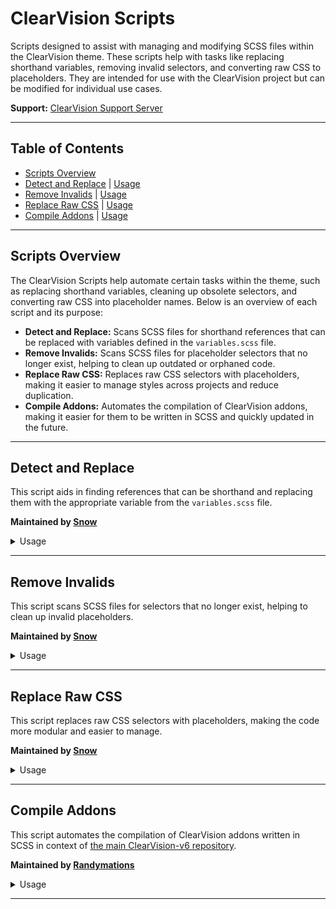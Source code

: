 <h1>ClearVision Scripts</h1>
<p>Scripts designed to assist with managing and modifying SCSS files within the ClearVision theme. These scripts help with tasks like replacing shorthand variables, removing invalid selectors, and converting raw CSS to placeholders. They are intended for use with the ClearVision project but can be modified for individual use cases.</p>
<p><strong>Support:</strong> <a href="https://discord.gg/7pNUC9C">ClearVision Support Server</a></p>

<hr>

<h2>Table of Contents</h2>
<ul>
    <li><a href="#scripts-overview">Scripts Overview</a></li>
    <li><a href="#detect-and-replace">Detect and Replace</a> | <a href="#detect-and-replace-usage">Usage</a></li>
    <li><a href="#remove-invalids">Remove Invalids</a> | <a href="#remove-invalids-usage">Usage</a></li>
    <li><a href="#replace-raw-css">Replace Raw CSS</a> | <a href="#replace-raw-css-usage">Usage</a></li>
    <li><a href="#compile-addons">Compile Addons</a> | <a href="#compile-addons-usage">Usage</a></li>
</ul>

<hr>

<h2 id="scripts-overview">Scripts Overview</h2>
<p>The ClearVision Scripts help automate certain tasks within the theme, such as replacing shorthand variables, cleaning up obsolete selectors, and converting raw CSS into placeholder names. Below is an overview of each script and its purpose:</p>
<ul>
    <li><strong>Detect and Replace:</strong> Scans SCSS files for shorthand references that can be replaced with variables defined in the <code>variables.scss</code> file.</li>
    <li><strong>Remove Invalids:</strong> Scans SCSS files for placeholder selectors that no longer exist, helping to clean up outdated or orphaned code.</li>
    <li><strong>Replace Raw CSS:</strong> Replaces raw CSS selectors with placeholders, making it easier to manage styles across projects and reduce duplication.</li>
    <li><strong>Compile Addons:</strong> Automates the compilation of ClearVision addons, making it easier for them to be written in SCSS and quickly updated in the future.</li>
</ul>

<hr>

<h2 id="detect-and-replace">Detect and Replace</h2>
<p>This script aids in finding references that can be shorthand and replacing them with the appropriate variable from the <code>variables.scss</code> file.</p>
<p><strong>Maintained by <a href="https://github.com/babyboysnow">Snow</a></strong></p>
<details>
    <summary>Usage</summary>
    <a id="detect-and-replace-usage"></a>
    <pre><code>python detect_and_replace.py</code></pre>
    <p>Modify the <code>variables.scss</code> file to ensure all your shorthands are defined. Run the script to automatically replace any shorthand references in your SCSS files.</p>
    <p><strong>Note:</strong> This script was designed for use with the ClearVision variables and may need modification for other use cases.</p>
</details>

<hr>

<h2 id="remove-invalids">Remove Invalids</h2>
<p>This script scans SCSS files for selectors that no longer exist, helping to clean up invalid placeholders.</p>
<p><strong>Maintained by <a href="https://github.com/babyboysnow">Snow</a></strong></p>
<details>
    <summary>Usage</summary>
    <a id="remove-invalids-usage"></a>
    <pre><code>python remove_invalids.py</code></pre>
    <p>Make sure to adjust the <code>selector_file_path</code> and <code>scss_directory</code> in the script to fit your project structure. Running the script will remove any invalid or obsolete selectors from your SCSS files.</p>
    <p><strong>Note:</strong> This script was designed specifically for ClearVision-v6, so some adjustments will be necessary for other projects.</p>
</details>

<hr>

<h2 id="replace-raw-css">Replace Raw CSS</h2>
<p>This script replaces raw CSS selectors with placeholders, making the code more modular and easier to manage.</p>
<p><strong>Maintained by <a href="https://github.com/babyboysnow">Snow</a></strong></p>
<details>
    <summary>Usage</summary>
    <a id="replace-raw-css-usage"></a>
    <pre><code>python replace_raw_css.py</code></pre>
    <p>Ensure that the <code>selector_file_path</code> and <code>ignore_files</code> are set correctly for your project. This script will generate placeholders for CSS selectors, using the class name without any suffixes.</p>
    <p><strong>Example:</strong> The class <code>.archivedDivider_a6d69a</code> will be replaced with the placeholder <code>%archivedDivider</code>.</p>
</details>

<hr>

<h2 id="compile-addons">Compile Addons</h2>
<p>This script automates the compilation of ClearVision addons written in SCSS in context of <a href="https://github.com/ClearVision/ClearVision-v6">the main ClearVision-v6 repository</a>.</p>
<p><strong>Maintained by <a href="https://github.com/Randymations">Randymations</a></strong></p>
<details>
    <summary>Usage</summary>
    <a id="compile-addons-usage"></a>
    <pre><code>node compile-addons</code></pre>
    <p>This script assumes everything in <code>/src/addons/</code> is an SCSS file. It will attempt to compile everything in this dir to <code>/public/</code>. These paths can be easily adjusted towards the top of the file.</p>
</details>

<hr>
